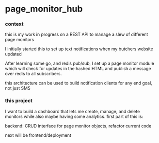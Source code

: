 # page_monitor_hub

### context
this is my work in progress on a REST API to manage a slew of different page monitors

I initially started this to set up text notifications when my butchers website updated

After learning some go, and redis pub/sub, I set up a page monitor module which will check for updates in the hashed HTML and publish a message over redis to all subscribers.

this architecture can be used to build notification clients for any end goal, not just SMS

### this project

I want to build a dashboard that lets me create, manage, and delete monitors while also maybe having some analytics. first part of this is:

backend: CRUD interface for page monitor objects, refactor current code

next will be frontend/deployment
